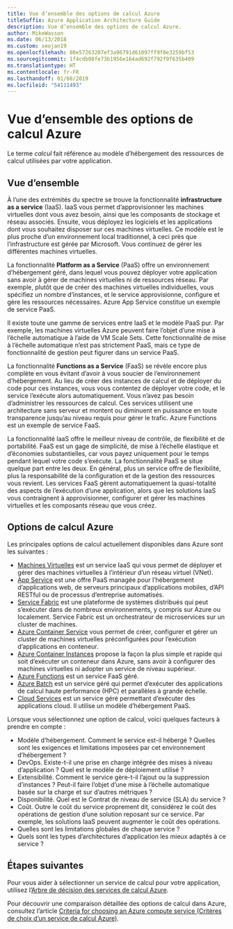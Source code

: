 ```yaml
---
title: Vue d’ensemble des options de calcul Azure
titleSuffix: Azure Application Architecture Guide
description: Vue d’ensemble des options de calcul Azure.
author: MikeWasson
ms.date: 06/13/2018
ms.custom: seojan19
ms.openlocfilehash: 80e57263207ef3a96791d61097ff9f0e3259bf53
ms.sourcegitcommit: 1f4cdb08fe73b1956e164ad692f792f9f635b409
ms.translationtype: HT
ms.contentlocale: fr-FR
ms.lasthandoff: 01/08/2019
ms.locfileid: "54111493"
---
```

# <a name="overview-of-azure-compute-options"></a>Vue d’ensemble des options de calcul Azure

Le terme *calcul* fait référence au modèle d’hébergement des ressources de calcul utilisées par votre application.

## <a name="overview"></a>Vue d’ensemble

À l’une des extrémités du spectre se trouve la fonctionnalité **infrastructure as a service** (IaaS). IaaS vous permet d’approvisionner les machines virtuelles dont vous avez besoin, ainsi que les composants de stockage et réseau associés. Ensuite, vous déployez les logiciels et les applications dont vous souhaitez disposer sur ces machines virtuelles. Ce modèle est le plus proche d’un environnement local traditionnel, à ceci près que l’infrastructure est gérée par Microsoft. Vous continuez de gérer les différentes machines virtuelles.

La fonctionnalité **Platform as a Service** (PaaS) offre un environnement d’hébergement géré, dans lequel vous pouvez déployer votre application sans avoir à gérer de machines virtuelles ni de ressources réseau. Par exemple, plutôt que de créer des machines virtuelles individuelles, vous spécifiez un nombre d’instances, et le service approvisionne, configure et gère les ressources nécessaires. Azure App Service constitue un exemple de service PaaS.

Il existe toute une gamme de services entre IaaS et le modèle PaaS pur. Par exemple, les machines virtuelles Azure peuvent faire l’objet d’une mise à l’échelle automatique à l’aide de VM Scale Sets. Cette fonctionnalité de mise à l’échelle automatique n’est pas strictement PaaS, mais ce type de fonctionnalité de gestion peut figurer dans un service PaaS.

La fonctionnalité **Functions as a Service** (FaaS) se révèle encore plus complète en vous évitant d’avoir à vous soucier de l’environnement d’hébergement. Au lieu de créer des instances de calcul et de déployer du code pour ces instances, vous vous contentez de déployer votre code, et le service l’exécute alors automatiquement. Vous n’avez pas besoin d’administrer les ressources de calcul. Ces services utilisent une architecture sans serveur et montent ou diminuent en puissance en toute transparence jusqu’au niveau requis pour gérer le trafic. Azure Functions est un exemple de service FaaS.

La fonctionnalité IaaS offre le meilleur niveau de contrôle, de flexibilité et de portabilité. FaaS est un gage de simplicité, de mise à l’échelle élastique et d’économies substantielles, car vous payez uniquement pour le temps pendant lequel votre code s’exécute. La fonctionnalité PaaS se situe quelque part entre les deux. En général, plus un service offre de flexibilité, plus la responsabilité de la configuration et de la gestion des ressources vous revient. Les services FaaS gèrent automatiquement la quasi-totalité des aspects de l’exécution d’une application, alors que les solutions IaaS vous contraignent à approvisionner, configurer et gérer les machines virtuelles et les composants réseau que vous créez.

## <a name="azure-compute-options"></a>Options de calcul Azure

Les principales options de calcul actuellement disponibles dans Azure sont les suivantes :

- [Machines Virtuelles](/azure/virtual-machines/) est un service IaaS qui vous permet de déployer et gérer des machines virtuelles à l’intérieur d’un réseau virtuel (VNet).
- [App Service](/azure/app-service/app-service-value-prop-what-is) est une offre PaaS managée pour l’hébergement d’applications web, de serveurs principaux d’applications mobiles, d’API RESTful ou de processus d’entreprise automatisés.
- [Service Fabric](/azure/service-fabric/service-fabric-overview) est une plateforme de systèmes distribués qui peut s’exécuter dans de nombreux environnements, y compris sur Azure ou localement. Service Fabric est un orchestrateur de microservices sur un cluster de machines.
- [Azure Container Service](/azure/container-service/container-service-intro) vous permet de créer, configurer et gérer un cluster de machines virtuelles préconfigurées pour l’exécution d’applications en conteneur.
- [Azure Container Instances](/azure/container-instances/container-instances-overview) propose la façon la plus simple et rapide qui soit d’exécuter un conteneur dans Azure, sans avoir à configurer des machines virtuelles ni adopter un service de niveau supérieur.
- [Azure Functions](/azure/azure-functions/functions-overview) est un service FaaS géré.
- [Azure Batch](/azure/batch/batch-technical-overview) est un service géré qui permet d’exécuter des applications de calcul haute performance (HPC) et parallèles à grande échelle.
- [Cloud Services](/azure/cloud-services/cloud-services-choose-me) est un service géré permettant d’exécuter des applications cloud. Il utilise un modèle d’hébergement PaaS.

Lorsque vous sélectionnez une option de calcul, voici quelques facteurs à prendre en compte :

- Modèle d’hébergement. Comment le service est-il hébergé ? Quelles sont les exigences et limitations imposées par cet environnement d’hébergement ?
- DevOps. Existe-t-il une prise en charge intégrée des mises à niveau d’application ? Quel est le modèle de déploiement utilisé ?
- Extensibilité. Comment le service gère-t-il l’ajout ou la suppression d’instances ? Peut-il faire l’objet d’une mise à l’échelle automatique basée sur la charge et sur d’autres métriques ?
- Disponibilité. Quel est le Contrat de niveau de service (SLA) du service ?
- Coût. Outre le coût du service proprement dit, considérez le coût des opérations de gestion d’une solution reposant sur ce service. Par exemple, les solutions IaaS peuvent augmenter le coût des opérations.
- Quelles sont les limitations globales de chaque service ?
- Quels sont les types d’architectures d’application les mieux adaptés à ce service ?

## <a name="next-steps"></a>Étapes suivantes

Pour vous aider à sélectionner un service de calcul pour votre application, utilisez l’[Arbre de décision des services de calcul Azure](./compute-decision-tree.md).

Pour découvrir une comparaison détaillée des options de calcul dans Azure, consultez l’article [Criteria for choosing an Azure compute service (Critères de choix d’un service de calcul Azure)](./compute-comparison.md).
